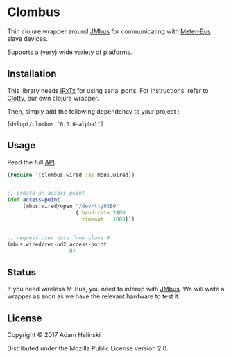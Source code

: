 # Clombus

Thin clojure wrapper around [JMbus](https://www.openmuc.org/m-bus/) for
communicating with [Meter-Bus](https://en.wikipedia.org/wiki/Meter-Bus) slave
devices.

Supports a (very) wide variety of platforms.

## Installation

This library needs [jRxTx](https://github.com/openmuc/jrxtx) for using serial
ports. For instructions, refer to [Clotty](https://github.com/dvlopt/clotty), our
own clojure wrapper.

Then, simply add the following dependency to your project :

    [dvlopt/clombus "0.0.0-alpha1"]

## Usage

Read the full [API](https://dvlopt.github.io/doc/clombus/index.html).

```clj
(require '[clombus.wired :as mbus.wired])


;; create an access point
(def access-point
     (mbus.wired/open "/dev/ttyUSB0"
                      {:baud-rate 2400
                       :timeout   1000}))


;; request user data from slave 0
(mbus.wired/req-ud2 access-point
                    0)
```

## Status

If you need wireless M-Bus, you need to interop with
[JMbus](https://www.openmuc.org/m-bus/). We will write a wrapper as soon as we
have the relevant hardware to test it.

## License

Copyright © 2017 Adam Helinski

Distributed under the Mozilla Public License version 2.0.
